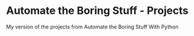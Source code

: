 # Automate the Boring Stuff - Projects
My version of the projects from Automate the Boring Stuff With Python
